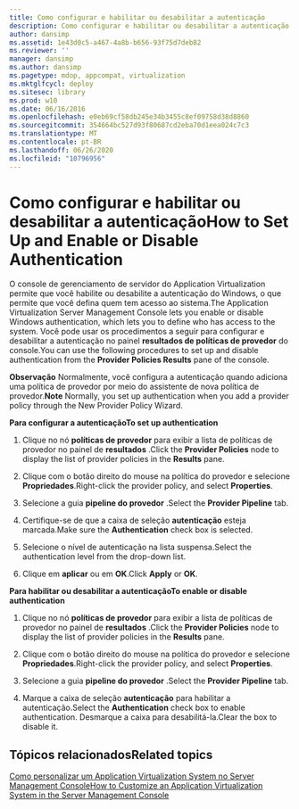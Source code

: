 ```yaml
---
title: Como configurar e habilitar ou desabilitar a autenticação
description: Como configurar e habilitar ou desabilitar a autenticação
author: dansimp
ms.assetid: 1e43d0c5-a467-4a8b-b656-93f75d7deb82
ms.reviewer: ''
manager: dansimp
ms.author: dansimp
ms.pagetype: mdop, appcompat, virtualization
ms.mktglfcycl: deploy
ms.sitesec: library
ms.prod: w10
ms.date: 06/16/2016
ms.openlocfilehash: e0eb69cf58db245e34b3455c8ef09758d38d8860
ms.sourcegitcommit: 354664bc527d93f80687cd2eba70d1eea024c7c3
ms.translationtype: MT
ms.contentlocale: pt-BR
ms.lasthandoff: 06/26/2020
ms.locfileid: "10796956"
---
```

# <span data-ttu-id="53c25-103">Como configurar e habilitar ou desabilitar a autenticação</span><span class="sxs-lookup"><span data-stu-id="53c25-103">How to Set Up and Enable or Disable Authentication</span></span>


<span data-ttu-id="53c25-104">O console de gerenciamento de servidor do Application Virtualization permite que você habilite ou desabilite a autenticação do Windows, o que permite que você defina quem tem acesso ao sistema.</span><span class="sxs-lookup"><span data-stu-id="53c25-104">The Application Virtualization Server Management Console lets you enable or disable Windows authentication, which lets you to define who has access to the system.</span></span> <span data-ttu-id="53c25-105">Você pode usar os procedimentos a seguir para configurar e desabilitar a autenticação no painel **resultados de políticas de provedor** do console.</span><span class="sxs-lookup"><span data-stu-id="53c25-105">You can use the following procedures to set up and disable authentication from the **Provider Policies Results** pane of the console.</span></span>

<span data-ttu-id="53c25-106">**Observação**  Normalmente, você configura a autenticação quando adiciona uma política de provedor por meio do assistente de nova política de provedor.</span><span class="sxs-lookup"><span data-stu-id="53c25-106">**Note** Normally, you set up authentication when you add a provider policy through the New Provider Policy Wizard.</span></span>

 

**<span data-ttu-id="53c25-107">Para configurar a autenticação</span><span class="sxs-lookup"><span data-stu-id="53c25-107">To set up authentication</span></span>**

1.  <span data-ttu-id="53c25-108">Clique no nó **políticas de provedor** para exibir a lista de políticas de provedor no painel de **resultados** .</span><span class="sxs-lookup"><span data-stu-id="53c25-108">Click the **Provider Policies** node to display the list of provider policies in the **Results** pane.</span></span>

2.  <span data-ttu-id="53c25-109">Clique com o botão direito do mouse na política do provedor e selecione **Propriedades**.</span><span class="sxs-lookup"><span data-stu-id="53c25-109">Right-click the provider policy, and select **Properties**.</span></span>

3.  <span data-ttu-id="53c25-110">Selecione a guia **pipeline do provedor** .</span><span class="sxs-lookup"><span data-stu-id="53c25-110">Select the **Provider Pipeline** tab.</span></span>

4.  <span data-ttu-id="53c25-111">Certifique-se de que a caixa de seleção **autenticação** esteja marcada.</span><span class="sxs-lookup"><span data-stu-id="53c25-111">Make sure the **Authentication** check box is selected.</span></span>

5.  <span data-ttu-id="53c25-112">Selecione o nível de autenticação na lista suspensa.</span><span class="sxs-lookup"><span data-stu-id="53c25-112">Select the authentication level from the drop-down list.</span></span>

6.  <span data-ttu-id="53c25-113">Clique em **aplicar** ou em **OK**.</span><span class="sxs-lookup"><span data-stu-id="53c25-113">Click **Apply** or **OK**.</span></span>

**<span data-ttu-id="53c25-114">Para habilitar ou desabilitar a autenticação</span><span class="sxs-lookup"><span data-stu-id="53c25-114">To enable or disable authentication</span></span>**

1.  <span data-ttu-id="53c25-115">Clique no nó **políticas de provedor** para exibir a lista de políticas de provedor no painel de **resultados** .</span><span class="sxs-lookup"><span data-stu-id="53c25-115">Click the **Provider Policies** node to display the list of provider policies in the **Results** pane.</span></span>

2.  <span data-ttu-id="53c25-116">Clique com o botão direito do mouse na política do provedor e selecione **Propriedades**.</span><span class="sxs-lookup"><span data-stu-id="53c25-116">Right-click the provider policy, and select **Properties**.</span></span>

3.  <span data-ttu-id="53c25-117">Selecione a guia **pipeline do provedor** .</span><span class="sxs-lookup"><span data-stu-id="53c25-117">Select the **Provider Pipeline** tab.</span></span>

4.  <span data-ttu-id="53c25-118">Marque a caixa de seleção **autenticação** para habilitar a autenticação.</span><span class="sxs-lookup"><span data-stu-id="53c25-118">Select the **Authentication** check box to enable authentication.</span></span> <span data-ttu-id="53c25-119">Desmarque a caixa para desabilitá-la.</span><span class="sxs-lookup"><span data-stu-id="53c25-119">Clear the box to disable it.</span></span>

## <span data-ttu-id="53c25-120">Tópicos relacionados</span><span class="sxs-lookup"><span data-stu-id="53c25-120">Related topics</span></span>


[<span data-ttu-id="53c25-121">Como personalizar um Application Virtualization System no Server Management Console</span><span class="sxs-lookup"><span data-stu-id="53c25-121">How to Customize an Application Virtualization System in the Server Management Console</span></span>](how-to-customize-an-application-virtualization-system-in-the-server-management-console.md)

 

 





